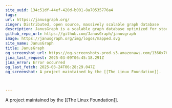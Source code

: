 ```yaml
---
site_uuid: 134c51df-44ef-420d-b001-8a70535776a4
tags: 
url: https://janusgraph.org/
zinger: Distributed, open source, massively scalable graph database
description: JanusGraph is a scalable graph database optimized for storing and querying graphs containing hundreds of billions of vertices and edges distributed across a multi-machine cluster.
github_repo_url: https://github.com/JanusGraph/janusgraph
image: https://janusgraph.org/img/logos/mapped.svg
site_name: JanusGraph
title: JanusGraph
og_screenshot_url: https://og-screenshots-prod.s3.amazonaws.com/1366x768/80/false/d2b430b021c17329b18a2a0d48a76ea83a5bf500b064584a861de64d56d1c73b.jpeg
jina_last_request: 2025-03-09T06:45:18.291Z
jina_error: Error occurred
og_last_fetch: 2025-03-24T06:28:29.047Z
og_screenshot: A project maintained by the [[The Linux Foundation]]. 



---
```

A project maintained by the [[The Linux Foundation]]. 


